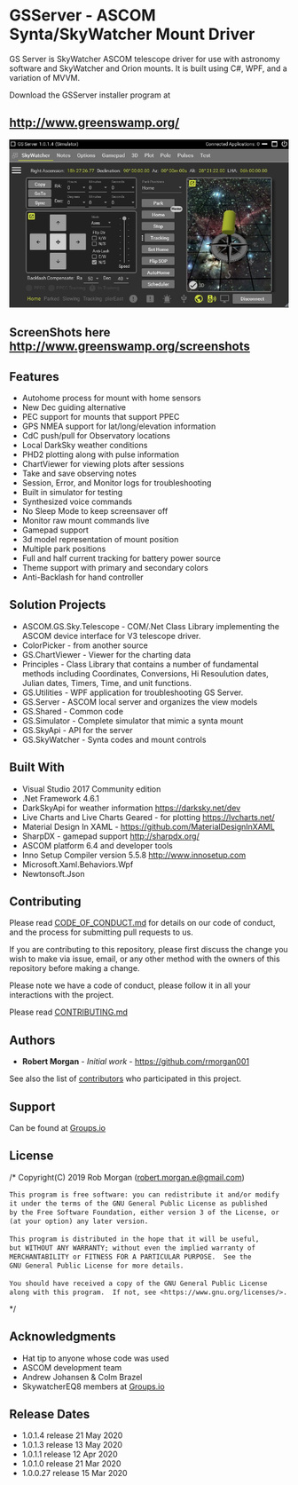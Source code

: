 # GSServer - ASCOM Synta/SkyWatcher Mount Driver
GS Server is SkyWatcher ASCOM telescope driver for use with astronomy software and SkyWatcher and Orion mounts.  It is built using C#, WPF, and a variation of MVVM.

Download the GSServer installer program at 
## http://www.greenswamp.org/

![Alt text](Docs/gsserver2.jpg?raw=true "GS Server")

## ScreenShots here http://www.greenswamp.org/screenshots

## Features

* Autohome process for mount with home sensors
* New Dec guiding alternative
* PEC support for mounts that support PPEC
* GPS NMEA support for lat/long/elevation information
* CdC push/pull for Observatory locations 
* Local DarkSky weather conditions
* PHD2 plotting along with pulse information
* ChartViewer for viewing plots after sessions
* Take and save observing notes
* Session, Error, and Monitor logs for troubleshooting
* Built in simulator for testing
* Synthesized voice commands
* No Sleep Mode to keep screensaver off
* Monitor raw mount commands live
* Gamepad support
* 3d model representation of mount position
* Multiple park positions
* Full and half current tracking for battery power source
* Theme support with primary and secondary colors
* Anti-Backlash for hand controller

## Solution Projects

* ASCOM.GS.Sky.Telescope - COM/.Net Class Library implementing the ASCOM device interface for V3 telescope driver.
* ColorPicker - from another source
* GS.ChartViewer - Viewer for the charting data
* Principles - Class Library that contains a number of fundamental methods including Coordinates, Conversions, Hi Resoulution dates,               Julian dates, Timers, Time, and unit functions.
* GS.Utilities - WPF application for troubleshooting GS Server.
* GS.Server - ASCOM local server and organizes the view models 
* GS.Shared - Common code
* GS.Simulator - Complete simulator that mimic a synta mount
* GS.SkyApi - API for the server
* GS.SkyWatcher - Synta codes and mount controls

## Built With

* Visual Studio 2017 Community edition
* .Net Framework 4.6.1
* DarkSkyApi for weather information https://darksky.net/dev
* Live Charts and Live Charts Geared - for plotting https://lvcharts.net/
* Material Design In XAML - https://github.com/MaterialDesignInXAML
* SharpDX - gamepad support http://sharpdx.org/
* ASCOM platform 6.4 and developer tools
* Inno Setup Compiler version 5.5.8 http://www.innosetup.com
* Microsoft.Xaml.Behaviors.Wpf
* Newtonsoft.Json


## Contributing

Please read [CODE_OF_CONDUCT.md](https://github.com/rmorgan001/GSServer/blob/master/Docs/CODE_OF_CONDUCT.md) for details on our code of conduct, and the process for submitting pull requests to us.

If you are contributing to this repository, please first discuss the change you wish to make via issue,
email, or any other method with the owners of this repository before making a change. 

Please note we have a code of conduct, please follow it in all your interactions with the project.

Please read [CONTRIBUTING.md](https://github.com/rmorgan001/GSServer/blob/master/Docs/CONTRIBUTING.md)

## Authors

* **Robert Morgan** - *Initial work* - https://github.com/rmorgan001

See also the list of [contributors](https://github.com/your/project/contributors) who participated in this project.

## Support

Can be found at [Groups.io](https://groups.io/g/GSS)

## License

/* 
    Copyright(C) 2019  Rob Morgan (robert.morgan.e@gmail.com)

    This program is free software: you can redistribute it and/or modify
    it under the terms of the GNU General Public License as published
    by the Free Software Foundation, either version 3 of the License, or
    (at your option) any later version.

    This program is distributed in the hope that it will be useful,
    but WITHOUT ANY WARRANTY; without even the implied warranty of
    MERCHANTABILITY or FITNESS FOR A PARTICULAR PURPOSE.  See the
    GNU General Public License for more details.

    You should have received a copy of the GNU General Public License
    along with this program.  If not, see <https://www.gnu.org/licenses/>.
 */

## Acknowledgments

* Hat tip to anyone whose code was used
* ASCOM development team
* Andrew Johansen & Colm Brazel
* SkywatcherEQ8 members at [Groups.io](https://groups.io/g/SkywatcherEQ8)

## Release Dates

* 1.0.1.4 release 21 May 2020
* 1.0.1.3 release 13 May 2020
* 1.0.1.1 release 12 Apr 2020
* 1.0.1.0 release 21 Mar 2020
* 1.0.0.27 release 15 Mar 2020

